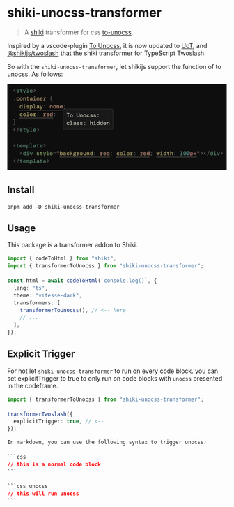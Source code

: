 # shiki-unocss-transformer

> A [shiki](https://github.com/shikijs/shiki) transformer for css [to-unocss](https://github.com/Simon-He95/unot).

Inspired by a vscode-plugin [To Unocss](https://github.com/Simon-He95/tounocss), it is now updated to [UoT](https://github.com/Simon-He95/unot), and [@shikijs/twoslash](https://github.com/shikijs/shiki/tree/main/packages/twoslash) that the shiki transformer for TypeScript Twoslash.

So with the `shiki-unocss-transformer`, let shikijs support the function of to unocss. As follows:

![](./demo/public/preview.png)

## Install

```
pnpm add -D shiki-unocss-transformer
```

## Usage

This package is a transformer addon to Shiki.

```ts
import { codeToHtml } from "shiki";
import { transformerToUnocss } from "shiki-unocss-transformer";

const html = await codeToHtml(`console.log()`, {
  lang: "ts",
  theme: "vitesse-dark",
  transformers: [
    transformerToUnocss(), // <-- here
    // ...
  ],
});
```

## Explicit Trigger

For not let `shiki-unocss-transformer` to run on every code block. you can set explicitTrigger to true to only run on code blocks with `unocss` presented in the codeframe.

```ts
import { transformerToUnocss } from "shiki-unocss-transformer";

transformerTwoslash({
  explicitTrigger: true, // <--
});
```

````css
In markdown, you can use the following syntax to trigger unocss:

```css
// this is a normal code block
```

```css unocss
// this will run unocss
```
````
